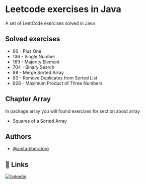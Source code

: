 # Leetcode exercises in Java

A set of LeetCode exercises solved in Java


## Solved exercises

- 66 - Plus One 
- 136 - Single Number 
- 169 - Majority Element 
- 704 - Binary Search 
- 88 - Merge Sorted Array 
- 83 - Remove Duplicates from Sorted List
- 628 - Maximum Product of Three Numbers

## Chapter Array
In package array you will found exercises for section about array

- Squares of a Sorted Array



## Authors

- [@anita-liberatore](https://www.github.com/Anita-Liberatore)

## 🔗 Links
[![linkedin](https://img.shields.io/badge/linkedin-0A66C2?style=for-the-badge&logo=linkedin&logoColor=white)](https://www.linkedin.com/in/anitaliberatore)


